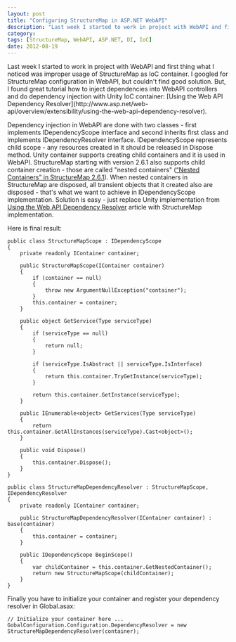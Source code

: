 ```yaml
---
layout: post
title: "Configuring StructureMap in ASP.NET WebAPI"
description: "Last week I started to work in project with WebAPI and first thing what I noticed was improper usage of StructureMap as IoC container. I googled for StructureMap configuration in WebAPI, but couldn't find good solution. But."
category: 
tags: [StructureMap, WebAPI, ASP.NET, DI, IoC]
date: 2012-08-19
---
```


<p class="lead">
Last week I started to work in project with WebAPI and first thing what I noticed was improper usage of StructureMap as IoC container. I googled for StructureMap configuration in WebAPI, but couldn't find good solution. But, I found great tutorial how to inject dependencies into WebAPI controllers and do dependency injection with Unity IoC container: [Using the Web API Dependency Resolver](http://www.asp.net/web-api/overview/extensibility/using-the-web-api-dependency-resolver). 
</p>

Dependency injection in WebAPI are done with two classes - first implements IDependencyScope interface and second inherits first class and implements IDependencyResolver interface. IDependencyScope represents child scope - any resources created in it should be released in Dispose method. Unity container supports creating child containers and it is used in WebAPI. StructureMap starting with version 2.6.1 also supports child container creation - those are called "nested containers" ([“Nested Containers” in StructureMap 2.6.1](http://codebetter.com/jeremymiller/2010/02/10/nested-containers-in-structuremap-2-6-1/)). When nested containers in StructureMap are disposed, all transient objects that it created also are disposed - that's what we want to achieve in IDependencyScope implementation. Solution is easy - just replace Unity implementation from [Using the Web API Dependency Resolver](http://www.asp.net/web-api/overview/extensibility/using-the-web-api-dependency-resolver) article with StructureMap implementation.

Here is final result:

    public class StructureMapScope : IDependencyScope
    {
    	private readonly IContainer container;
    
    	public StructureMapScope(IContainer container)
    	{
    		if (container == null)
    		{
    			throw new ArgumentNullException("container");
    		}
    		this.container = container;
    	}
    
    	public object GetService(Type serviceType)
    	{
    		if (serviceType == null)
    		{
    			return null;
    		}
    
    		if (serviceType.IsAbstract || serviceType.IsInterface)
    		{
    			return this.container.TryGetInstance(serviceType);
    		}
    
    		return this.container.GetInstance(serviceType);
    	}
    
    	public IEnumerable<object> GetServices(Type serviceType)
    	{
    		return this.container.GetAllInstances(serviceType).Cast<object>();
    	}
    
    	public void Dispose()
    	{
    		this.container.Dispose();
    	}
    }
    	  
    public class StructureMapDependencyResolver : StructureMapScope, IDependencyResolver
    {
    	private readonly IContainer container;
    
    	public StructureMapDependencyResolver(IContainer container) : base(container)
    	{
    		this.container = container;
    	}
    
    	public IDependencyScope BeginScope()
    	{
    		var childContainer = this.container.GetNestedContainer();
    		return new StructureMapScope(childContainer);
    	}
    }

Finally you have to initialize your container and register your dependency resolver in Global.asax:

	// Initialize your container here ...
	GobalConfiguration.Configuration.DependencyResolver = new StructureMapDependencyResolver(container);